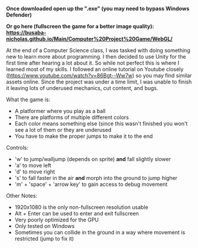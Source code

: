 **Once downloaded open up the ".exe" (you may need to bypass Windows Defender)**

**Or go here (fullscreen the game for a better image quality):
https://busaba-nicholas.github.io/Main/Computer%20Project%20Game/WebGL/**

At the end of a Computer Science class, I was tasked with doing something new to learn more about programming.
I then decided to use Unity for the first time after hearing a lot about it. So while not perfect this is where I learned most of my skills.
I followed an online tutorial on Youtube closely (https://www.youtube.com/watch?v=86Bgt--Ww7w) so you may find similar assets online.
Since the project was under a time limit, I was unable to finish it leaving lots of underused mechanics, cut content, and bugs.

What the game is:
  - A platformer where you play as a ball
  - There are platforms of multiple different colors
  - Each color means something else (since this wasn't finished you won't see a lot of them or they are underused
  - You have to make the proper jumps to make it to the end

Controls:
  - 'w' to jump/walljump (depends on sprite) **and** fall slightly slower
  - 'a' to move left
  - 'd' to move right
  - 's' to fall faster in the air **and** morph into the ground to jump higher
  - 'm' + 'space' + 'arrow key' to gain access to debug movement

Other Notes:
  - 1920x1080 is the only non-fullscreen resolution usable
  - Alt + Enter can be used to enter and exit fullscreen
  - Very poorly optimized for the GPU
  - Only tested on Windows
  - Sometimes you can collide in the ground in a way where movement is restricted (jump to fix it)
